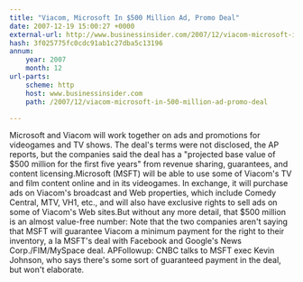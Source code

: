 ```yaml
---
title: "Viacom, Microsoft In $500 Million Ad, Promo Deal"
date: 2007-12-19 15:00:27 +0000
external-url: http://www.businessinsider.com/2007/12/viacom-microsoft-in-500-million-ad-promo-deal
hash: 3f025775fc0cdc91ab1c27dba5c13196
annum:
    year: 2007
    month: 12
url-parts:
    scheme: http
    host: www.businessinsider.com
    path: /2007/12/viacom-microsoft-in-500-million-ad-promo-deal

---
```


Microsoft and Viacom will work together on ads and promotions for videogames and TV shows. The deal's terms were not disclosed, the AP reports, but the companies said the deal has a "projected base value of $500 million for the first five years" from revenue sharing, guarantees, and content licensing.Microsoft (MSFT) will be able to use some of Viacom's TV and film content online and in its videogames. In exchange, it will purchase ads on Viacom's broadcast and Web properties, which include Comedy Central, MTV, VH1, etc., and will also have exclusive rights to sell ads on some of Viacom's Web sites.But without any more detail, that $500 million is an almost value-free number: Note that the two companies aren't saying that MSFT will guarantee Viacom a minimum payment for the right to their inventory, a la MSFT's deal with Facebook and Google's News Corp./FIM/MySpace deal. APFollowup: CNBC talks to MSFT exec Kevin Johnson, who says there's some sort of guaranteed payment in the deal, but won't elaborate.
